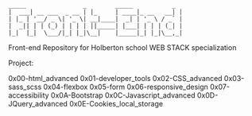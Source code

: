 ```
_____                _        _____           _
|  ___| __ ___  _ __ | |_     | ____|_ __   __| |
| |_ | '__/ _ \| '_ \| __|____|  _| | '_ \ / _` |
|  _|| | | (_) | | | | ||_____| |___| | | | (_| |
|_|  |_|  \___/|_| |_|\__|    |_____|_| |_|\__,_|
```

Front-end Repository for Holberton school WEB STACK specialization

Project:

0x00-html_advanced
0x01-developer_tools
0x02-CSS_advanced
0x03-sass_scss
0x04-flexbox
0x05-form
0x06-responsive_design
0x07-accessibility
0x0A-Bootstrap
0x0C-Javascript_advanced
0x0D-JQuery_advanced
0x0E-Cookies_local_storage
